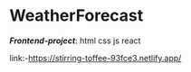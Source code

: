 # WeatherForecast

***Frontend-project***:
html 
css
js
react

link:-https://stirring-toffee-93fce3.netlify.app/
